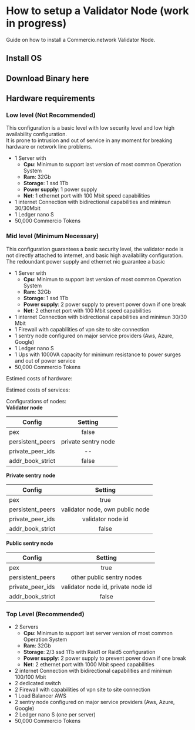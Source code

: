 # How to setup a Validator Node (work in progress)
Guide on how to install a Commercio.network Validator Node.       

## Install OS

## Download Binary here

## Hardware requirements

### Low level (Not Recommended)

This configuration is a basic level with low security level and low high availability configuration.    
It is prone to intrusion and out of service in any moment for breaking hardware or network line problems.    
     
* 1 Server with
  * **Cpu**: Minimun to support last version of most common Operation System
  * **Ram**: 32Gb
  * **Storage**: 1 ssd 1Tb
  * **Power supply**: 1 power supply
  * **Net**: 1 ethernet port with 100 Mbit speed capabilities
* 1 internet Connection with bidirectional capabilities and minimun 30/30Mbit
* 1 Ledger nano S
* 50,000 Commercio Tokens


### Mid level  (Minimum Necessary)

This configuration guarantees a basic security level, the validator node is not directly attached to internet, and basic high availability configuration.    
The redoundant power supply and ethernet nic guarantee a basic 


* 1 Server with
  * **Cpu**: Minimun to support last version of most common Operation System
  * **Ram**: 32Gb
  * **Storage**: 1 ssd 1Tb
  * **Power supply**: 2 power supply to prevent power down if one break
  * **Net**: 2 ethernet port with 100 Mbit speed capabilities
* 1 internet Connection with bidirectional capabilities and minimun 30/30 Mbit
* 1 Firewall with capabilities of vpn site to site connection
* 1 sentry node configured on major service providers (Aws, Azure, Google)
* 1 Ledger nano S
* 1 Ups with 1000VA capacity for minimum resistance to power surges and out of power service 
* 50,000 Commercio Tokens
  
Estimed costs of hardware:

Estimed costs of services:

Configurations of nodes:    
**Validator node**
  
| Config        | Setting       |
| ------------- |:-------------:|
| pex      | false |
| persistent_peers     | private sentry node      |
| private_peer_ids | --     |
| addr_book_strict | false     |

**Private sentry node**

| Config        | Setting       |
| ------------- |:-------------:|
| pex      | true |
| persistent_peers     | validator node, own public node     |
| private_peer_ids | validator node id    |
| addr_book_strict | false     |

**Public sentry node**

| Config        | Setting       |
| ------------- |:-------------:|
| pex      | true |
| persistent_peers     | other public sentry nodes    |
| private_peer_ids | validator node id, private node id    |
| addr_book_strict | false     |


### Top Level (Recommended)

* 2 Servers
  * **Cpu**: Minimun to support last server version of most common Operation System
  * **Ram**: 32Gb
  * **Storage**: 2/3 ssd 1Tb with Raid1 or Raid5 configuration
  * **Power supply**: 2 power supply to prevent power down if one break
  * **Net**: 2 ethernet port with 1000 Mbit speed capabilities
* 2 internet Connection with bidirectional capabilities and minimun 100/100 Mbit
* 2 dedicated switch 
* 2 Firewall with capabilities of vpn site to site connection
* 1 Load Balancer AWS
* 2 sentry node configured on major service providers (Aws, Azure, Google)
* 2 Ledger nano S (one per server)
* 50,000 Commercio Tokens

